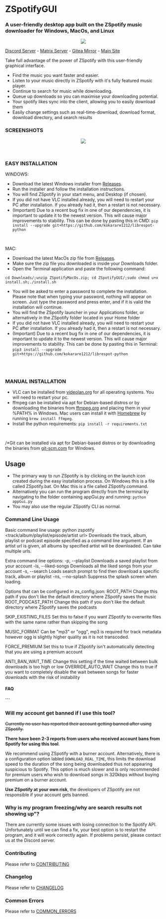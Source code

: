 
# ZSpotifyGUI

### A user-friendly desktop app built on the ZSpotify music downloader for Windows, MacOs, and Linux

<p align="center">
  <img src="https://user-images.githubusercontent.com/35679186/141209937-049e8a52-95fd-4028-aa6c-d70670cd0171.png">
</p>

[Discord Server](https://discord.gg/skVNQKtyFq) - [Matrix Server](https://matrix.to/#/#zspotify:matrix.org) - [Gitea Mirror](https://git.robinsmediateam.dev/Footsiefat/zspotify) - [Main Site](https://footsiefat.github.io/)



Take full advantage of the power of ZSpotify with this user-friendly graphical interface.
- Find the music you want faster and easier.
- Listen to your music directly in ZSpotify with it's fully featured music player.
- Continue to search for music while downloading.
- Queue up downloads so you can maximise your downloading potential.
- Your spotify likes sync into the client, allowing you to easily download them
- Easily change settings such as real-time-download, download format, download directory, and search results

<h3>SCREENSHOTS</h3>
<p align="center">
  <img src="https://user-images.githubusercontent.com/93454665/142783298-9550720a-c5c1-4714-8952-285c852f52d1.png">
</p>

<br/>
<h3>EASY INSTALLATION</h3>


WINDOWS:
  - Download the latest Windows installer from [Releases](https://github.com/PacketSurf/ZSpotifyGUI/releases).
  - Run the installer and follow the installation instructions.
  - You will find ZSpotify in your start menu, and Desktop (if chosen).
  - If you did not have VLC installed already, you will need to restart your PC after installation. If you already had it, then a restart is not necessary.
  - (Important) Due to a recent bug fix in one of our dependencies, it is important to update it to the newest version. This will cause major improvements to stability. This can be done by pasting this in CMD: ```pip install --upgrade git+https://github.com/kokarare1212/librespot-python```
<br/>

MAC:
  - Download the latest MacOs zip file from [Releases](https://github.com/PacketSurf/ZSpotifyGUI/releases).
  - Make sure the zip file you downloaded is inside your Downloads folder.
  - Open the Terminal application and paste the following command:
  ```
  cd Downloads/;unzip ZSpotifyMacOs.zip; cd ZSpotifyGUI/;sudo chmod u+x install.sh;./install.sh
  ```
  - You will be asked to enter a password to complete the installation. Please note that when typing your password, nothing     will appear on screen. Just type the password and press enter, and if it is valid the installation will continue.
  - You will find the ZSpotify launcher in your Applications folder, or alternatively in the ZSpotify folder located in your Home folder
  - If you did not have VLC installed already, you will need to restart your PC after installation. If you already had it, then a restart is not necessary.
  - (Important) Due to a recent bug fix in one of our dependencies, it is important to update it to the newest version. This will cause major improvements to stability. This can be done by pasting this in Terminal: ```pip3 install --upgrade git+https://github.com/kokarare1212/librespot-python```

<br/>
<br/>

<h3>MANUAL INSTALLATION</h3>

  - VLC can be installed from [videolan.org](https://www.videolan.org/vlc/) for all operating systems. You will need to restart your pc.
  - ffmpeg can be installed via apt for Debian-based distros or by downloading the binaries from [ffmpeg.org](https://ffmpeg.org) and placing them in your %PATH% in Windows. Mac users can install it with [Homebrew](https://brew.sh) by running `brew install ffmpeg`.
  - Install the python requirements:
  `pip install -r requirements.txt`



<br/>


/*Git can be installed via apt for Debian-based distros or by downloading the binaries from [git-scm.com](https://git-scm.com/download/win) for Windows.


<h2>Usage</h2>

- The primary way to run ZSpotify is by clicking on the launch icon created during the easy installation process. On Windows this is a file called ZSpotify.bat. On Mac this is a file called ZSpotify.command.
- Alternatively you can run the program directly from the terminal by navigating to the folder containing appGui.py and running:
`python appGui.py`
- You may also use the regular ZSpotify CLI as normal.


<h3>Command Line Usage</h3>

Basic command line usage:
  python zspotify <track/album/playlist/episode/artist url>   Downloads the track, album, playlist or podcast episode specified as a command line argument. If an artist url is given, all albums by specified artist will be downloaded. Can take multiple urls.

Extra command line options:
  -p, --playlist       Downloads a saved playlist from your account
  -ls, --liked-songs   Downloads all the liked songs from your account
  -s, --search         Loads search prompt to find then download a specific track, album or playlist
  -ns, --no-splash     Suppress the splash screen when loading.

Options that can be configured in zs_config.json:
  ROOT_PATH           Change this path if you don't like the default directory where ZSpotify saves the music
  ROOT_PODCAST_PATH   Change this path if you don't like the default directory where ZSpotify saves the podcasts

  SKIP_EXISTING_FILES Set this to false if you want ZSpotify to overwrite files with the same name rather than skipping the song

  MUSIC_FORMAT        Can be "mp3" or "ogg", mp3 is required for track metadata however ogg is slightly higher quality as it is not transcoded.

  FORCE_PREMIUM       Set this to true if ZSpotify isn't automatically detecting that you are using a premium account

  ANTI_BAN_WAIT_TIME  Change this setting if the time waited between bulk downloads is too high or low
  OVERRIDE_AUTO_WAIT  Change this to true if you want to completely disable the wait between songs for faster downloads with the risk of instability


<h4>FAQ<h4/>
```

### Will my account get banned if I use this tool?

~~Currently no user has reported their account getting banned after using ZSpotify.~~

**There have been 2-3 reports from users who received account bans from Spotify for using this tool**.

We recommend using ZSpotify with a burner account.
Alternatively, there is a configuration option labled ```DOWNLOAD_REAL_TIME```, this limits the download speed to the duration of the song being downloaded thus not appearing suspicious to Spotify.
This option is much slower and is only recommended for premium users who wish to download songs in 320kbps without buying premium on a burner account.

**Use ZSpotify at your own risk**, the developers of ZSpotify are not responsible if your account gets banned.

### Why is my program freezing/why are search results not showing up"?

There are currently some issues with losing connection to the Spotify API. Unfortunately until we can find a fix, your best option is to restart the program, and it will work correctly again. If problems persist, please contact us at the Discord server.

### Contributing

Please refer to [CONTRIBUTING](CONTRIBUTING.md)

### Changelog

Please refer to [CHANGELOG](CHANGELOG.md)

### Common Errors

Please refer to [COMMON_ERRORS](COMMON_ERRORS.md)
